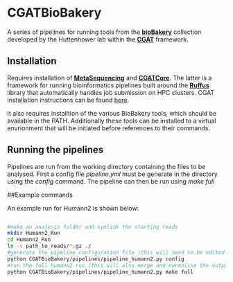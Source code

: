 # CGATBioBakery
A series of pipelines for running tools from the **[bioBakery](https://bitbucket.org/biobakery/biobakery/wiki/Home)** collection developed by the Huttenhower lab within the  **[CGAT](https://github.com/cgat-developers/cgat-core)** framework.

## Installation

Requires installation of **[MetaSequencing](https://github.com/microbialman/MetaSequencing)** and **[CGATCore](https://github.com/cgat-developers/cgat-core)**. The latter is a framework for running bioinformatics pipelines built around the **[Ruffus](http://www.ruffus.org.uk/)** library that automatically handles job submission on HPC clusters. CGAT installation instructions can be found [here](https://github.com/cgat-developers/cgat-core).

It also requires installtion of the various BioBakery tools, which should be available in the PATH. Additionally these tools can be installed to a virtual envrionment that will be initiated before references to their commands.

## Running the pipelines

Pipelines are run from the working directory containing the files to be analysed.
First a config file *pipeline.yml* must be generate in the directory using the *config* command.
The pipeline can then be run using *make full*

##Example commands

An example run for Humann2 is shown below:

```sh

#make an analysis folder and symlink the starting reads
mkdir Humann2_Run
cd Humann2_Run
ln -s path_to_reads/*.gz ./
#generate the pipeline configuration file (this will need to be edited to set parameters) 
python CGATBioBakery/pipelines/pipeline_humann2.py config
#run the full humann2 run (this will also merge and normalise the output tables)
python CGATBioBakery/pipelines/pipeline_humann2.py make full

```



